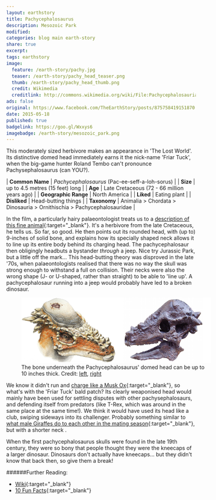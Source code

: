 ```yaml
---
layout: earthstory
title: Pachycephalosaurus
description: Mesozoic Park
modified:
categories: blog main earth-story
share: true
excerpt:
tags: earthstory
image:
  feature: /earth-story/pachy.jpg
  teaser: /earth-story/pachy_head_teaser.png
  thumb: /earth-story/pachy_head_thumb.png
  credit: Wikimedia
  creditlink: http://commons.wikimedia.org/wiki/File:Pachycephalosauria_jmallon.jpg
ads: false
original: https://www.facebook.com/TheEarthStory/posts/875758419151870
date: 2015-05-18
published: true
badgelink: https://goo.gl/Wxxys6
imagebadge: /earth-story/mesozoic_park.png
---
```


This moderately sized herbivore makes an appearance in 'The Lost World'. Its distinctive domed head immediately earns it the nick-name 'Friar Tuck', when the big-game hunter Roland Tembo can't pronounce Pachysephalosaurus (can YOU?).

| **Common Name**      | *Pachycephalosaurus* (Pac-ee-seff-a-loh-sorus) |
| **Size**             | up to 4.5 metres (15 feet) long                |
| **Age**              | Late Cretaceous (72 - 66 million years ago)    |
| **Geographic Range** | North America                                  |
| **Liked**            | Eating plant                                   |
| **Disliked**         | Head-butting things                            |
| **Taxonomy**         | Animalia > Chordata > Dinosauria > Ornithischia > Pachycephalosauridae |

In the film, a particularly hairy palaeontologist treats us to a [description of this fine animal](https://goo.gl/b4PxAY){:target="_blank"}. It's a herbivore from the late Cretaceous, he tells us. So far, so good. He then points out its rounded head, with (up to) 9-inches of solid bone, and explains how its specially shaped neck allows it to line up its entire body behind its charging head. The pachycephalosaur then obligingly headbuts a bystander *through* a jeep. Nice try Jurassic Park, but a little off the mark... This head-butting theory was disproved in the late '70s, when palaeontologists realised that there was no way the skull was strong enough to withstand a full on collision. Their necks were also the wrong shape (J- or U-shaped, rather than straight) to be able to 'line up'. A pachycephalosaur running into a jeep would probably have led to a broken dinosaur.

<figure style="width: 100%">
  <img src="/images/earth-story/pachy_head.png" width="50%"><img src="/images/earth-story/pachy_skull.png" width="50%">
  <figcaption>The bone underneath the Pachycephalosaurus' domed head can be up to 10 inches thick. Credit: <a href="http://commons.wikimedia.org/wiki/File:Pachycephalosaurus.png" target="_blank">left</a>, <a href="http://commons.wikimedia.org/wiki/File:Pachycephalosaurus_skull.JPG" target="_blank">right</a></figcaption>
</figure>

We know it didn't run and [charge like a Musk Ox](http://goo.gl/DuMs0i){:target="_blank"}, so what's with the 'Friar Tuck' bald patch? Its clearly weaponised head would mainly have been used for settling disputes with other pachysephalosaurs, and defending itself from predators (like T-Rex, which was around in the same place at the same time!). We think it would have used its head like a club, swiping sideways into its challenger. Probably something similar to [what male Giraffes do to each other in the mating season](https://goo.gl/E9ony6){:target="_blank"}, but with a shorter neck .

When the first pachycephalosaurus skulls were found in the late 19th century, they were so bony that people thought they were the kneecaps of a larger dinosaur. Dinosaurs don't actually have kneecaps... but they didn't know that back then, so give them a break!

######Further Reading:
* [Wiki](http://goo.gl/qao5K){:target="_blank"}
* [10 Fun Facts](http://goo.gl/5CCsm5){:target="_blank"}
